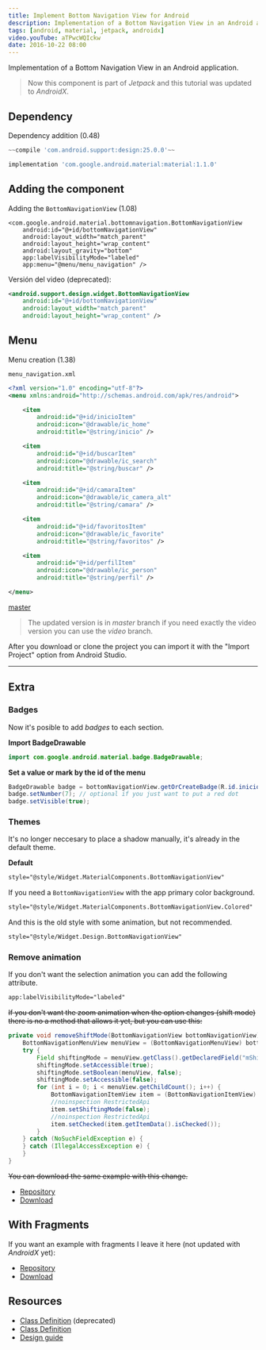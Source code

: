 ```yaml
---
title: Implement Bottom Navigation View for Android
description: Implementation of a Bottom Navigation View in an Android application.
tags: [android, material, jetpack, androidx]
video.youTube: aTPwcWQIckw
date: 2016-10-22 08:00
---
```


Implementation of a Bottom Navigation View in an Android application.

> Now this component is part of _Jetpack_ and this tutorial was updated to _AndroidX_. 

## Dependency

Dependency addition (0.48)

```groovy
~~compile 'com.android.support:design:25.0.0'~~
```

```groovy
implementation 'com.google.android.material:material:1.1.0'
```

## Adding  the component

Adding the `BottomNavigationView` (1.08)

```
<com.google.android.material.bottomnavigation.BottomNavigationView
    android:id="@+id/bottomNavigationView"
    android:layout_width="match_parent"
    android:layout_height="wrap_content"
    android:layout_gravity="bottom"
    app:labelVisibilityMode="labeled"
    app:menu="@menu/menu_navigation" />
```

Versión del video (deprecated):

```xml
<android.support.design.widget.BottomNavigationView  
    android:id="@+id/bottomNavigationView"
    android:layout_width="match_parent"
    android:layout_height="wrap_content" />
```

## Menu

Menu creation (1.38)

`menu_navigation.xml`

```xml
<?xml version="1.0" encoding="utf-8"?>  
<menu xmlns:android="http://schemas.android.com/apk/res/android">

    <item
        android:id="@+id/inicioItem"
        android:icon="@drawable/ic_home"
        android:title="@string/inicio" />

    <item
        android:id="@+id/buscarItem"
        android:icon="@drawable/ic_search"
        android:title="@string/buscar" />

    <item
        android:id="@+id/camaraItem"
        android:icon="@drawable/ic_camera_alt"
        android:title="@string/camara" />

    <item
        android:id="@+id/favoritosItem"
        android:icon="@drawable/ic_favorite"
        android:title="@string/favoritos" />

    <item
        android:id="@+id/perfilItem"
        android:icon="@drawable/ic_person"
        android:title="@string/perfil" />

</menu>
```

[master](https://github.com/alvareztech/BottomNavigationViewSample)

> The updated version is in _master_ branch if you need exactly the video version you can use the _video_ branch.

After you download or clone the project you can import it with the "Import Project" option from Android Studio.

---

## Extra

### Badges

Now it's posible to add _badges_ to each section.

__Import BadgeDrawable__

```java
import com.google.android.material.badge.BadgeDrawable;
```
__Set a value or mark by the id of the menu__

```java
BadgeDrawable badge = bottomNavigationView.getOrCreateBadge(R.id.inicioItem);
badge.setNumber(7); // optional if you just want to put a red dot
badge.setVisible(true);
```

### Themes

It's no longer neccesary to place a shadow manually, it's already in the default theme.

__Default__

```xml
style="@style/Widget.MaterialComponents.BottomNavigationView"
```

If you need a `BottomNavigationView` with the app primary color background.

```xml
style="@style/Widget.MaterialComponents.BottomNavigationView.Colored"
```

And this is the old style with some animation, but not recommended.

```xml
style="@style/Widget.Design.BottomNavigationView"
```

### Remove animation

If you don't want the selection animation you can add the following attribute.

```xml
app:labelVisibilityMode="labeled"
```

~~If you don't want the zoom animation when the option changes (shift mode) there is no a method that allows it yet, but you can use this:~~

```java
private void removeShiftMode(BottomNavigationView bottomNavigationView) {~~
    BottomNavigationMenuView menuView = (BottomNavigationMenuView) bottomNavigationView.getChildAt(0);
    try {
        Field shiftingMode = menuView.getClass().getDeclaredField("mShiftingMode");
        shiftingMode.setAccessible(true);
        shiftingMode.setBoolean(menuView, false);
        shiftingMode.setAccessible(false);
        for (int i = 0; i < menuView.getChildCount(); i++) {
            BottomNavigationItemView item = (BottomNavigationItemView) menuView.getChildAt(i);
            //noinspection RestrictedApi
            item.setShiftingMode(false);
            //noinspection RestrictedApi
            item.setChecked(item.getItemData().isChecked());
        }
    } catch (NoSuchFieldException e) {
    } catch (IllegalAccessException e) {
    }
}
```

~~You can download the same example with this change.~~

* [Repository](https://github.com/alvareztech/BottomNavigationViewSample/tree/remove-shift)
* [Download](https://github.com/alvareztech/BottomNavigationViewSample/archive/remove-shift.zip)

## With Fragments

If you want an example with fragments I leave it here (not updated with _AndroidX_ yet):

* [Repository](https://github.com/alvareztech/BottomNavigationViewSample/tree/fragments)
* [Download](https://github.com/alvareztech/BottomNavigationViewSample/archive/fragments.zip)

## Resources

* [Class Definition](https://developer.android.com/reference/android/support/design/widget/BottomNavigationView.html) (deprecated)
* [Class Definition](https://developer.android.com/reference/com/google/android/material/bottomnavigation/BottomNavigationView)
* [Design guide](https://material.io/design/components/bottom-navigation.html)
